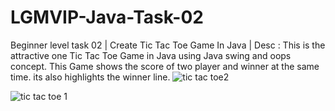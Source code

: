 # LGMVIP-Java-Task-02
Beginner level task 02 | Create Tic Tac Toe Game In Java | Desc : This is the attractive one Tic Tac Toe Game in Java using Java swing and oops concept. This Game shows the score of two player and winner at the same time. its also highlights the winner line.
![tic tac toe2](https://github.com/VIPULNARESHBHOIR/LGMVIP-Java-Task-02/assets/105812315/ea6c6c8c-77aa-4c62-a24b-0327e7aad0bb)

![tic tac toe 1](https://github.com/VIPULNARESHBHOIR/LGMVIP-Java-Task-02/assets/105812315/5ea8b530-74e7-4ae8-935d-34a6ca94f243)
